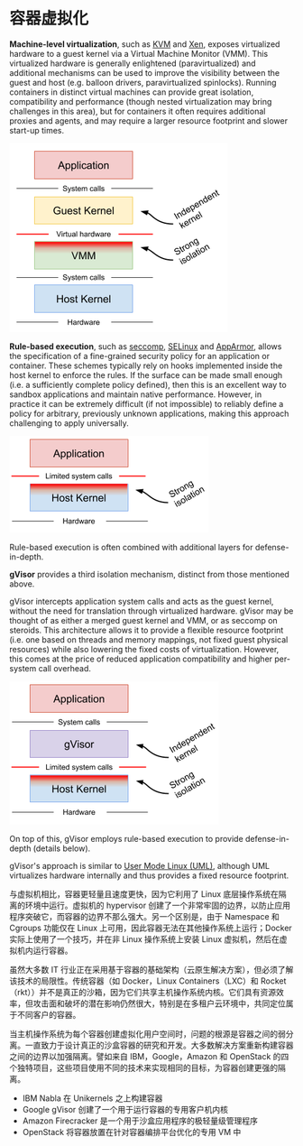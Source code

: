 # 容器虚拟化

**Machine-level virtualization**, such as [KVM](https://www.linux-kvm.org/) and [Xen](https://www.xenproject.org/), exposes virtualized hardware to a guest kernel via a Virtual Machine Monitor (VMM). This virtualized hardware is generally enlightened (paravirtualized) and additional mechanisms can be used to improve the visibility between the guest and host (e.g. balloon drivers, paravirtualized spinlocks). Running containers in distinct virtual machines can provide great isolation, compatibility and performance (though nested virtualization may bring challenges in this area), but for containers it often requires additional proxies and agents, and may require a larger resource footprint and slower start-up times.

[![Machine-level virtualization](https://github.com/google/gvisor/raw/master/g3doc/Machine-Virtualization.png)](https://github.com/google/gvisor/blob/master/g3doc/Machine-Virtualization.png)

**Rule-based execution**, such as [seccomp](https://www.kernel.org/doc/Documentation/prctl/seccomp_filter.txt), [SELinux](https://selinuxproject.org/) and [AppArmor](https://wiki.ubuntu.com/AppArmor), allows the specification of a fine-grained security policy for an application or container. These schemes typically rely on hooks implemented inside the host kernel to enforce the rules. If the surface can be made small enough (i.e. a sufficiently complete policy defined), then this is an excellent way to sandbox applications and maintain native performance. However, in practice it can be extremely difficult (if not impossible) to reliably define a policy for arbitrary, previously unknown applications, making this approach challenging to apply universally.

[![Rule-based execution](https://github.com/google/gvisor/raw/master/g3doc/Rule-Based-Execution.png)](https://github.com/google/gvisor/blob/master/g3doc/Rule-Based-Execution.png)

Rule-based execution is often combined with additional layers for defense-in-depth.

**gVisor** provides a third isolation mechanism, distinct from those mentioned above.

gVisor intercepts application system calls and acts as the guest kernel, without the need for translation through virtualized hardware. gVisor may be thought of as either a merged guest kernel and VMM, or as seccomp on steroids. This architecture allows it to provide a flexible resource footprint (i.e. one based on threads and memory mappings, not fixed guest physical resources) while also lowering the fixed costs of virtualization. However, this comes at the price of reduced application compatibility and higher per-system call overhead.

[![gVisor](https://github.com/google/gvisor/raw/master/g3doc/Layers.png)](https://github.com/google/gvisor/blob/master/g3doc/Layers.png)

On top of this, gVisor employs rule-based execution to provide defense-in-depth (details below).

gVisor's approach is similar to [User Mode Linux (UML)](http://user-mode-linux.sourceforge.net/), although UML virtualizes hardware internally and thus provides a fixed resource footprint.

与虚拟机相比，容器更轻量且速度更快，因为它利用了 Linux 底层操作系统在隔离的环境中运行。虚拟机的 hypervisor 创建了一个非常牢固的边界，以防止应用程序突破它，而容器的边界不那么强大。另一个区别是，由于 Namespace 和 Cgroups 功能仅在 Linux 上可用，因此容器无法在其他操作系统上运行；Docker 实际上使用了一个技巧，并在非 Linux 操作系统上安装 Linux 虚拟机，然后在虚拟机内运行容器。

虽然大多数 IT 行业正在采用基于容器的基础架构（云原生解决方案），但必须了解该技术的局限性。传统容器（如 Docker，Linux Containers（LXC）和 Rocket（rkt））并不是真正的沙箱，因为它们共享主机操作系统内核。它们具有资源效率，但攻击面和破坏的潜在影响仍然很大，特别是在多租户云环境中，共同定位属于不同客户的容器。

当主机操作系统为每个容器创建虚拟化用户空间时，问题的根源是容器之间的弱分离。一直致力于设计真正的沙盒容器的研究和开发。大多数解决方案重新构建容器之间的边界以加强隔离。譬如来自 IBM，Google，Amazon 和 OpenStack 的四个独特项目，这些项目使用不同的技术来实现相同的目标，为容器创建更强的隔离。

- IBM Nabla 在 Unikernels 之上构建容器
- Google gVisor 创建了一个用于运行容器的专用客户机内核
- Amazon Firecracker 是一个用于沙盒应用程序的极轻量级管理程序
- OpenStack 将容器放置在针对容器编排平台优化的专用 VM 中
